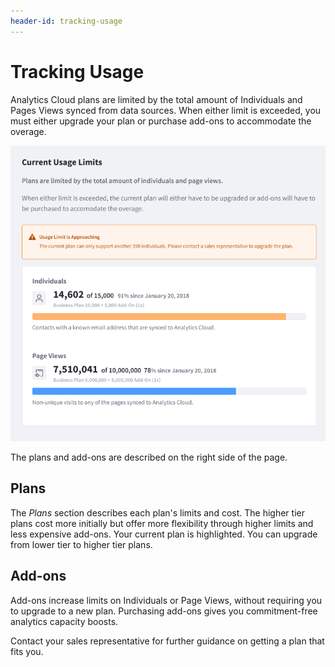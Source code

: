 ```yaml
---
header-id: tracking-usage
---
```


# Tracking Usage

Analytics Cloud plans are limited by the total amount of Individuals and Pages
Views synced from data sources. When either limit is exceeded, you must either
upgrade your plan or purchase add-ons to accommodate the overage. 

![Figure 1: The Usage page reports when you're approaching or exceeding your plan limits.](../../images/current-usage.png)

The plans and add-ons are described on the right side of the page. 

## Plans

The *Plans* section describes each plan's limits and cost. The higher tier plans
cost more initially but offer more flexibility through higher limits and less
expensive add-ons. Your current plan is highlighted. You can upgrade from lower
tier to higher tier plans. 

## Add-ons

Add-ons increase limits on Individuals or Page Views, without requiring you to
upgrade to a new plan. Purchasing add-ons gives you commitment-free analytics
capacity boosts. 

Contact your sales representative for further guidance on getting a plan that
fits you. 
